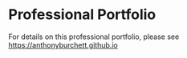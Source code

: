 # Professional Portfolio

For details on this professional portfolio, please see https://anthonyburchett.github.io
